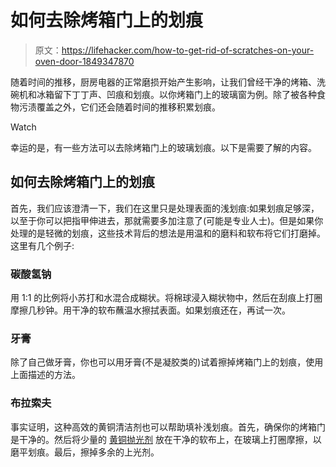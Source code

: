 # 如何去除烤箱门上的划痕

> 原文：<https://lifehacker.com/how-to-get-rid-of-scratches-on-your-oven-door-1849347870>

随着时间的推移，厨房电器的正常磨损开始产生影响，让我们曾经干净的烤箱、洗碗机和冰箱留下丁丁声、凹痕和划痕。以你烤箱门上的玻璃窗为例。除了被各种食物污渍覆盖之外，它们还会随着时间的推移积累划痕。

Watch

幸运的是，有一些方法可以去除烤箱门上的玻璃划痕。以下是需要了解的内容。

## 如何去除烤箱门上的划痕

首先，我们应该澄清一下，我们在这里只是处理表面的浅划痕:如果划痕足够深，以至于你可以把指甲伸进去，那就需要多加注意了(可能是专业人士)。但是如果你处理的是轻微的划痕，这些技术背后的想法是用温和的磨料和软布将它们打磨掉。这里有几个例子:

### 碳酸氢钠

用 1:1 的比例将小苏打和水混合成糊状。将棉球浸入糊状物中，然后在刮痕上打圈摩擦几秒钟。用干净的软布蘸温水擦拭表面。如果划痕还在，再试一次。

### 牙膏

除了自己做牙膏，你也可以用牙膏(不是凝胶类的)试着擦掉烤箱门上的划痕，使用上面描述的方法。

### 布拉索夫

事实证明，这种高效的黄铜清洁剂也可以帮助填补浅划痕。首先，确保你的烤箱门是干净的。然后将少量的 [黄铜抛光剂](https://www.familyhandyman.com/article/how-to-remove-scratches-from-glass/) 放在干净的软布上，在玻璃上打圈摩擦，以磨平划痕。最后，擦掉多余的上光剂。
